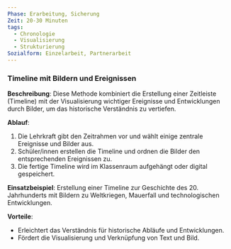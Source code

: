 ```yaml
---
Phase: Erarbeitung, Sicherung
Zeit: 20-30 Minuten
tags:
  - Chronologie
  - Visualisierung
  - Strukturierung
Sozialform: Einzelarbeit, Partnerarbeit
---
```


### Timeline mit Bildern und Ereignissen

**Beschreibung**: Diese Methode kombiniert die Erstellung einer Zeitleiste (Timeline) mit der Visualisierung wichtiger Ereignisse und Entwicklungen durch Bilder, um das historische Verständnis zu vertiefen.

**Ablauf**:
1. Die Lehrkraft gibt den Zeitrahmen vor und wählt einige zentrale Ereignisse und Bilder aus.
2. Schüler/innen erstellen die Timeline und ordnen die Bilder den entsprechenden Ereignissen zu.
3. Die fertige Timeline wird im Klassenraum aufgehängt oder digital gespeichert.

**Einsatzbeispiel**: Erstellung einer Timeline zur Geschichte des 20. Jahrhunderts mit Bildern zu Weltkriegen, Mauerfall und technologischen Entwicklungen.

**Vorteile**:
- Erleichtert das Verständnis für historische Abläufe und Entwicklungen.
- Fördert die Visualisierung und Verknüpfung von Text und Bild.
